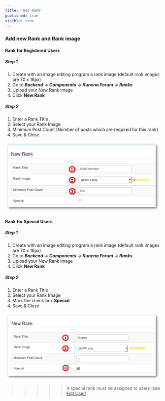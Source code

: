 ```yaml
---
title: 'Add Rank'
published: true
visible: true
---
```


### Add new Rank and Rank image

#### Rank for Registered Users

##### Step 1

1. Create with an image editing program a rank image (default rank images are 70 x 16px)
2. Go to **_Backend -> Components -> Kunena Forum -> Ranks_**
3. Upload your New Rank Image
4. Click **New Rank**

##### Step 2

1. Enter a Rank Title
2. Select your Rank Image
3. Minimum Post Count (Number of posts which are required for this rank)
4. Save & Close

![](new_rank_2231.png)

#### Rank for Special Users

##### Step 1

1. Create with an image editing program a rank image (default rank images are 70 x 16px)
2. Go to **_Backend -> Components -> Kunena Forum -> Ranks_**
3. Upload your New Rank Image
4. Click **New Rank**

##### Step 2

1. Enter a Rank Title
2. Select your Rank Image
3. Mark the check box **Special**
4. Save & Close

![](new_rank_22.png)

>>>>> A special rank must be assigned to users (see [Edit User](../,,/../../../backend/users/edit-user)).